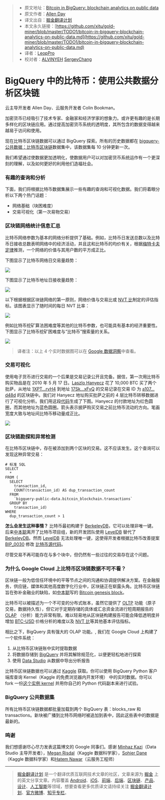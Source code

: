 > * 原文地址：[Bitcoin in BigQuery: blockchain analytics on public data](https://cloud.google.com/blog/big-data/2018/02/bitcoin-in-bigquery-blockchain-analytics-on-public-data)
> * 原文作者：[Allen Day](https://cloud.google.com/blog/big-data/2018/02/bitcoin-in-bigquery-blockchain-analytics-on-public-data)
> * 译文出自：[掘金翻译计划](https://github.com/xitu/gold-miner)
> * 本文永久链接：[https://github.com/xitu/gold-miner/blob/master/TODO1/bitcoin-in-bigquery-blockchain-analytics-on-public-data.md](https://github.com/xitu/gold-miner/blob/master/TODO1/bitcoin-in-bigquery-blockchain-analytics-on-public-data.md)
> * 译者：[LeopPro](https://github.com/LeopPro)
> * 校对者：[ALVINYEH](https://github.com/ALVINYEH) [SergeyChang](https://github.com/SergeyChang)

# BigQuery 中的比特币：使用公共数据分析区块链

云主导开发者 Allen Day、云服务开发者 Colin Bookman。

加密货币已经吸引了技术专家、金融家和经济学家的想象力。或许更有趣的是长期多样化的区块链应用。通过提高加密货币系统的透明度，其所包含的数据变得越来越易于访问和使用。

现在比特币区块链数据可以通过 BigQuery 探索。所有的历史数据都在 [bigquery-公共数据：比特币区块链](https://bigquery.cloud.google.com/dataset/bigquery-public-data:bitcoin_blockchain)数据集中，该数据集每 10 分钟更新一次。

我们希望通过使数据更加透明化，使数据用户可以对加密货币系统运作有一个更深刻的理解，以及如何更好的利用他们造福社会。

### 有趣的查询和分析

下面，我们将根据比特币数据集展示一些有趣的查询和可视化数据。我们将着眼分析以下两个热门话题：

*   网络基础（块困难度）
*   交易可视化（第一次易物交易）

### 区块链网络统计信息汇总

比特币网络参数为基本的网络分析提供了基础。例如，比特币日发送总数以及比特币日接收总数表明网络中的经济活动，并且这和比特币的均价有关，根据[梅特卡夫定律](https://zh.wikipedia.org/wiki/%E6%A2%85%E7%89%B9%E5%8D%A1%E5%A4%AB%E5%AE%9A%E5%BE%8B)推测，一个网络的价值与其用户数的平方成正比。

下图显示了比特币网络日交易量趋势：

![](https://i.loli.net/2018/05/08/5af11cc39681c.png)

下图显示了比特币地址日接收量趋势：

![](https://i.loli.net/2018/05/08/5af11cc391749.png)

以下根据根据区块链网络的第一原则，网络价值与交易比或 [NVT 比](http://charts.woobull.com/bitcoin-nvt-ratio/)制定的评估指标。该图表显示了随时间的每日 NVT 比率：

![](https://i.loli.net/2018/05/08/5af11cc393d81.png)

例如比特币挖矿算法困难度等其他的比特币参数，也可能具有基本的经济重要性。下图显示了比特币挖矿困难度与“比特币”搜索量的关系。

![](https://i.loli.net/2018/05/08/5af11cc38c4cc.png)

> 译者注：以上 4 个实时数据图可以在 [Google 数据洞察](https://datastudio.google.com/reporting/1G8yte8g3daDEw5EKOvbxPQudv92PZcPP)中查看。

### 交易可视化

使用电子货币进行交易的一个后果是交易记录公开且完备。据信，第一次用比特币购买物品是在 2010 年 5 月 17 日。[Laszlo Hanyecz](https://en.bitcoin.it/wiki/Laszlo_Hanyecz) 花了 10,000 BTC 买了两个批萨，从地址 [1XPT…rvH4](https://blockchain.info/address/1XPTgDRhN8RFnzniWCddobD9iKZatrvH4) 到地址 [17Sk…xFyQ](https://blockchain.info/address/17SkEw2md5avVNyYgj6RiXuQKNwkXaxFyQ) 的交易记录在交易 ID 为 [a107…d48d](https://blockchain.info/tx/a1075db55d416d3ca199f55b6084e2115b9345e16c5cf302fc80e9d5fbf5d48d) 的区块链中。我们对 Hanyecz 地址购买批萨之前的 4 层比特币转移数据进行了可视化分析。我们用这段[代码](https://www.kaggle.com/mrisdal/visualizing-the-10k-btc-pizza-transaction-network?utm_medium=partner&utm_source=cloud&utm_campaign=big+data+blog+bitcoin)生成了下图。Hanyecz 的付款地址为红色圆圈，而其他地址为蓝色圆圈。箭头表示披萨购买交易之前比特币流动的方向。笔画宽度大致与地址间比特币移动量成正比。

![](https://cloud.google.com/blog/big-data/2018/02/images/6736684411518976/bitcoin-bq-1.png)

### 区块链勘探和异常检测

在比特币区块链中，存在被添加到两个区块的交易。这不应该发生。这个查询可以发现这种异常交易：

```
# 标准 SQL
SELECT
  *
FROM (
  SELECT
    transaction_id,
    COUNT(transaction_id) AS dup_transaction_count
  FROM
    `bigquery-public-data.bitcoin_blockchain.transactions`
  GROUP BY
    transaction_id)
WHERE
  dup_transaction_count > 1
```

**怎么会发生这种事情？** 比特币最初构建于 [BerkeleyDB](https://zh.wikipedia.org/wiki/Berkeley_DB)，它可以处理非唯一键。后来[中本聪](https://zh.wikipedia.org/wiki/%E4%B8%AD%E6%9C%AC%E8%81%AA)离开了比特币项目组，新的开发团队使用 [LevelDB](http://leveldb.org) 替代了 [BerkeleyDB](https://zh.wikipedia.org/wiki/Berkeley_DB)。然而 [LevelDB](http://leveldb.org) 无法处理唯一键，这使得开发者根据比特币改善提案 [BIP_0030](https://github.com/bitcoin/bips/blob/master/bip-0030.mediawiki) 修改 [比特币源代码](https://github.com/bitcoin/bitcoin)。

尽管交易不再可能存在与多个块中，但仍然有一些过往的交易存在这个问题。

### 为什么 Google Cloud 上比特币区块链数据不可不看？

区块链一般为低信任环境中的平等节点之间的沟通和协调提供解决方案。在金融服务，供应链，媒体和其他高度数字化行业中，区块链正在崭露头角。比特币区块链旨在弥补金融业的缺陷，如[中本聪](https://en.bitcoin.it/wiki/Satoshi_Nakamoto)写的 [Bitcoin genesis block](https://en.bitcoin.it/wiki/Genesis_block)。

比特币可以被描述为一个不可变的分布式账本，虽然它提供了 [OLTP](https://en.wikipedia.org/wiki/Online_transaction_processing) 功能（原子交易，数据持久性），但它对于定期存储的具体或汇总资金流进行短周期报告的 [OLAP](https://en.wikipedia.org/wiki/Online_analytical_processing) （分析）能力非常有限。难以轻易地从区块链构建报告可能会降低透明度并增加 [BTC-USD](https://www.google.com/search?q=btc+usd) 价格分析的难度以及 [NVT 比](http://charts.woobull.com/bitcoin-nvt-ratio/)等其他基本评估指标。

相比之下，BigQuery 具有强大的 OLAP 功能。, 我们在 Google Cloud 上构建了一个软件系统：

1.  从比特币区块链账中实时提取数据
2.  将数据存储到 [BigQuery](https://cloud.google.com/bigquery) 并将其解除规范化，以便更轻松地进行探索
3.  使用 [Data Studio](https://datastudio.google.com/c/org/UTgoe29uR0C3F1FBAYBSww/reporting/1G8yte8g3daDEw5EKOvbxPQudv92PZcPP/page/nExM/edit) 从数据中导出分析报告

比特币区块链数据也可以通过 [Kaggle](https://www.kaggle.com/bigquery/bitcoin-blockchain?utm_medium=partner&utm_source=cloud&utm_campaign=big+data+blog+bitcoin) 获取。你可以使用 BigQuery Python 客户端库查询 Kernel（Kaggle 的免费浏览器内开发环境） 中的实时数据。你可以 fork 一份[这个实例 kernel](https://www.kaggle.com/mrisdal/visualizing-daily-bitcoin-recipients?utm_medium=partner&utm_source=cloud&utm_campaign=big+data+blog+bitcoin) 并用你自己的 Python 代码副本来进行试验。

### BigQuery 公共数据集

所有比特币区块链数据都批量加载到两个 BigQuery 表：blocks_raw 和 transactions。新块被广播到比特币网络时被追加到表中，因此这些表中的数据是最新的。

### 鸣谢

我们想感谢尽心尽力发表这篇博文的 Google 同事们。感谢 [Minhaz Kazi](https://twitter.com/_mkazi_)（Data Studio 主导开发者），[Megan Risdal](https://twitter.com/MeganRisdal)（Kaggle 数据科学家），[Sohier Dane](https://github.com/sohierdane)（Kaggle 数据科学家）和[Hatem Nawar](https://twitter.com/hnawar)（云服务工程师）


---

> [掘金翻译计划](https://github.com/xitu/gold-miner) 是一个翻译优质互联网技术文章的社区，文章来源为 [掘金](https://juejin.im) 上的英文分享文章。内容覆盖 [Android](https://github.com/xitu/gold-miner#android)、[iOS](https://github.com/xitu/gold-miner#ios)、[前端](https://github.com/xitu/gold-miner#前端)、[后端](https://github.com/xitu/gold-miner#后端)、[区块链](https://github.com/xitu/gold-miner#区块链)、[产品](https://github.com/xitu/gold-miner#产品)、[设计](https://github.com/xitu/gold-miner#设计)、[人工智能](https://github.com/xitu/gold-miner#人工智能)等领域，想要查看更多优质译文请持续关注 [掘金翻译计划](https://github.com/xitu/gold-miner)、[官方微博](http://weibo.com/juejinfanyi)、[知乎专栏](https://zhuanlan.zhihu.com/juejinfanyi)。
